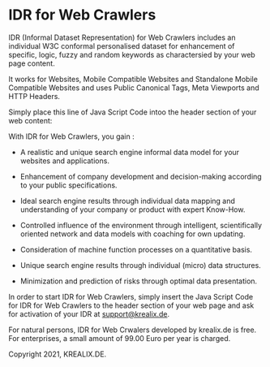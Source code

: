 # IDR for Web Crawlers

IDR (Informal Dataset Representation) for Web Crawlers includes an individual W3C conformal personalised dataset for enhancement of specific, logic, fuzzy and random keywords as charactersied by your web page content.

It works for Websites, Mobile Compatible Websites and Standalone Mobile Compatible Websites and uses Public Canonical Tags, Meta Viewports and HTTP Headers.

Simply place this line of Java Script Code intoo the header section of your web content: <br>

<script type = "text/javascript" src = "www.krealix.de/yourdomainname/idr_web_crawlers.js"></script>

<p>

With IDR for Web Crawlers, you gain : 

- A realistic and unique search engine informal data model for your websites and applications. 

- Enhancement of company development and decision-making according to your public specifications.

- Ideal search engine results through individual data mapping and understanding of your company or product with expert Know-How.

- Controlled influence of the environment through intelligent, scientifically oriented network and data models with coaching for own updating.
	
- Consideration of machine function processes on a quantitative basis. 

- Unique search engine results through individual (micro) data structures.

- Minimization and prediction of risks through optimal data presentation.

In order to start IDR for Web Crawlers, simply insert the Java Script Code for IDR for Web Crawlers to the header section of your web page and ask for activation of your IDR at support@krealix.de.

For natural persons, IDR for Web Crwalers developed by krealix.de is free. For enterprises, a small amount of 99.00 Euro per year is charged.
	
Copyright 2021, 
KREALIX.DE.
